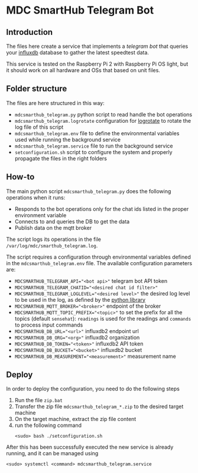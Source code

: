# MDC SmartHub Telegram Bot

## Introduction

The files here create a service that implements a _telegram bot_ that queries your [influxdb](https://influxdata.com/) database to gather the latest speedtest data.

This service is tested on the Raspberry Pi 2 with Raspberry Pi OS light, but it should work on all hardware and OSs that based on unit files.

## Folder structure

The files are here structured in this way:

* `mdcsmarthub_telegram.py` python script to read handle the bot operations
* `mdcsmarthub_telegram.logrotate` configuration for [logrotate](https://manpages.debian.org/stretch/logrotate/logrotate.8.en.html) to rotate the log file of this script
* `mdcsmarthub_telegram.env` file to define the environmental variables used while running the background service
* `mdcsmarthub_telegram.service` file to run the background service
* `setconfiguration.sh` script to configure the system and properly propagate the files in the right folders

## How-to

The main python script `mdcsmarthub_telegram.py` does the following operations when it runs:
* Responds to the bot operations only for the chat ids listed in the proper environment variable
* Connects to and queries the DB to get the data
* Publish data on the mqtt broker

The script logs its operations in the file `/var/log/mdc/smarthub_telegram.log`.

The script requires a configuration through environmental variables defined in the `mdcsmarthub_telegram.env` file.
The available configuration parameters are:
* `MDCSMARTHUB_TELEGRAM_API="<bot api>"` telegram bot API token
* `MDCSMARTHUB_TELEGRAM_CHATID="<desired chat id filter>"`
* `MDCSMARTHUB_TELEGRAM_LOGLEVEL="<desired level>"` the desired log level to be used in the log, as defined by the [python library](https://docs.python.org/3/library/logging.html#levels)
* `MDCSMARTHUB_MQTT_BROKER="<broker>"` endpoint of the broker
* `MDCSMARTHUB_MQTT_TOPIC_PREFIX="<topic>"` to set the prefix for all the topics (default `sensehat`): `readings` is used for the readings and `commands` to process input commands
* `MDCSMARTHUB_DB_URL="<url>"` influxdb2 endpoint url
* `MDCSMARTHUB_DB_ORG="<org>"` influxdb2 organization
* `MDCSMARTHUB_DB_TOKEN="<token>"` influxdb2 API token
* `MDCSMARTHUB_DB_BUCKET="<bucket>"` influxdb2 bucket
* `MDCSMARTHUB_DB_MEASUREMENT="<measurement>"` measurement name

## Deploy

In order to deploy the configuration, you need to do the following steps

1. Run the file `zip.bat`
1. Transfer the zip file `mdcsmarthub_telegram_*.zip` to the desired target machine
1. On the target machine, extract the zip file content
1. run the following command
	```
	<sudo> bash ./setconfiguration.sh
	```

After this has been successfully executed the new service is already running, and it can be managed using

	<sudo> systemctl <command> mdcsmarthub_telegram.service